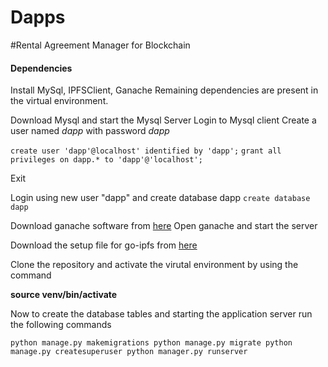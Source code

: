 # Dapps

#Rental Agreement Manager for Blockchain

#### Dependencies

Install MySql, IPFSClient, Ganache
Remaining dependencies are present in the virtual environment.

Download Mysql and start the Mysql Server
Login to Mysql client
Create a user named *dapp* with password *dapp*

`create user 'dapp'@localhost' identified by 'dapp';`
`grant all privileges on dapp.* to 'dapp'@'localhost';`

Exit

Login using new user "dapp" and create database dapp
`create database dapp`

Download ganache software from [here](https://github.com/trufflesuite/ganache/releases/download/v2.3.0-beta.2/Ganache-2.3.0-beta.2-win-setup.exe)
Open ganache and start the server

Download the setup file for go-ipfs from [here](https://dist.ipfs.io/#go-ipfs)

Clone the repository and activate the virutal environment by using the command

**source venv/bin/activate**

Now to create the database tables and starting the application server run the following commands

`python manage.py makemigrations
python manage.py migrate
python manage.py createsuperuser
python manager.py runserver`
